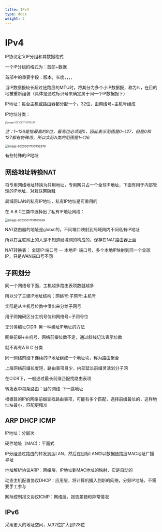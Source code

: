 ```yaml
---
title: IPv4
type: docs
weight: 2
---
```


# IPv4

IP协议定义IP分组和其数据格式

一个IP分组的格式为：首部+数据

首部中的重要字段：版本，长度，，，，

当IP数据报较长超过链路层的MTU时，将其分为多个小IP数据报，称为`片`，在目的地被重新组装（具体是通过标识号来确定属于同一个IP数据报下）

IP地址：每台主机或路由器都分配一个，32位，由网络号+主机号组成

IP地址分类：

<img src="https://cdn.jsdelivr.net/gh/zvictorliu/typoraPics@main/img/image-20230617130318251.png" alt="image-20230617130318251" style="zoom:50%;" />

*注：1~126是指最高的8位，最高位必须是0，因此表示范围是0~127，但是0和127都有特殊用，所以实际A类的范围是1~126*

<img src="https://cdn.jsdelivr.net/gh/zvictorliu/typoraPics@main/img/image-20230617130752879.png" alt="image-20230617130752879" style="zoom:67%;" />

有些特殊的IP地址

## 网络地址转换NAT

将专用网络地址转换为共用地址，专用网只占一个全球IP地址，下面有用于内部管理的IP地址，对互联网隐藏

局域网LAN的私有IP地址，私有IP地址是可重用的

在 A B C三类中选择出了私有IP地址网段：

<img src="https://cdn.jsdelivr.net/gh/zvictorliu/typoraPics@main/img/image-20230617131103689.png" alt="image-20230617131103689" style="zoom:67%;" />

NAT路由器的地址是global的，不同端口映射到局域网内不同私有IP地址

所以在互联网上的人是不知道局域网的构成的，保存在NAT路由器上面

NAT转换表： 全球IP:端口号 -- 本地IP: 端口号，多个本地IP映射到同一个全球IP，只是WAN端口号不同

## 子网划分

同一个网络号下面，主机越多路由表项数就越多

所以分了三级IP地址结构：网络号:子网号:主机号

实际是从主机号位数中借出来分给子网号

用子网掩码区分主机号位和网络号+子网号位



无分类编址CIDR:  另一种编址IP地址的方法

网络前缀+主机号，网络前缀位数不定，通过斜线记法表示位数

就不再有A B C 分类

同一网络前缀下连续的IP地址组成一个地址块，称为路由聚合

上层网络前缀长度短，路由表项目少，内部延长前缀灵活划分子网

在CIDR下，一般通过最长前缀匹配找路由表项



转发表中每条路由：目的网络-下一跳地址

根据目的IP的网络前缀查找路由表项，可能有多个匹配，选择前缀最长的，这样地址块最小，匹配更精准 

## ARP DHCP ICMP

IP地址：分层次

硬件地址（MAC)：平面式

IP分组通过路由的转发到达LAN，然后在目标LAN中以数据链路层MAC地址广播寻址

地址解析协议ARP：网络层，IP地址到MAC地址的映射，它是自动的

动态主机配置协议DHCP：应用层，将计算机插入到新的网络，分频IP地址，不需要手工参与

网际控制报文协议ICMP：网络层，报告差错和异常情况

## IPv6

采用更大的地址空间，从32位扩大到128位
